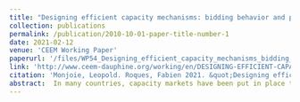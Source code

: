 ```yaml
---
title: "Designing efficient capacity mechanisms: bidding behavior and product definition"
collection: publications
permalink: /publication/2010-10-01-paper-title-number-1
date: 2021-02-12
venue: 'CEEM Working Paper'
paperurl: '/files/WP54_Designing_efficient_capacity_mechanisms_bidding_behavior_and_product_definition_.pdf'
link: 'http://www.ceem-dauphine.org/working/en/DESIGNING-EFFICIENT-CAPACITY-MECHANISMS-BIDDING-BEHAVIOR-AND-PRODUCT-DEFINITION'
citation: 'Monjoie, Leopold. Roques, Fabien 2021. &quot;Designing efficient capacity mechanisms: bidding behavior and product definition.&quot; <i>CEEM Working Paper</i> 54.'
abstract:  In many countries, capacity markets have been put in place to supplement wholesale markets revenues to ensure an adequate generation capacity to maintain security of supply. This paper studies the bidding behavior in those markets and how it can be affected by different capacity product designs. A capacity market allows producers to lock in revenues in advance in exchange for their commitment to being available over a future period on wholesale markets. Producers' participation depends on the opportunity cost of making the investment available. When the commitment is made, the profitability of the plant is uncertain. The canonical framework is based on a net present value model, where the capacity bid is equal to the expected loss on the energy market. However, this does not recognize managerial flexibility and assumes that the plant cannot react to future market conditions. Thus, we propose a novel approach to conceptualize capacity bids using real options theory, where the opportunity cost is represented as an option on the spread that drives the profitability of the plant. First, we define a bid in a one-period capacity market as a European Put Option. Then, we expand to a multi-period setting in which capacity bids can be evaluated as a modified Basket Option. Our model provides new insights on the interplay between the product/commitment duration and on capacity bid. Using the real options approach, the model presents a first attempt to untangle the different drivers of the opportunity cost for providing capacity availability. We analyze the determinants of the option value concomitantly with the length of the procurement and deduce some policy implications for the product's design. Finally, we provide a numerical illustration of this issue using data from the French power system. 
---
```

